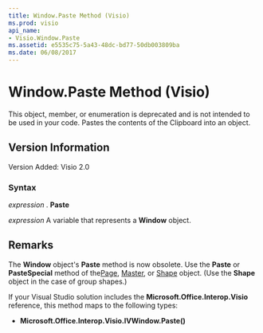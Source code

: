 ```yaml
---
title: Window.Paste Method (Visio)
ms.prod: visio
api_name:
- Visio.Window.Paste
ms.assetid: e5535c75-5a43-48dc-bd77-50db003809ba
ms.date: 06/08/2017
---
```



# Window.Paste Method (Visio)

This object, member, or enumeration is deprecated and is not intended to be used in your code. Pastes the contents of the Clipboard into an object.


## Version Information

Version Added: Visio 2.0 


### Syntax

 _expression_ . **Paste**

 _expression_ A variable that represents a **Window** object.


## Remarks

The **Window** object's **Paste** method is now obsolete. Use the **Paste** or **PasteSpecial** method of the[Page](page-object-visio.md), [Master](master-object-visio.md), or [Shape](shape-object-visio.md) object. (Use the **Shape** object in the case of group shapes.)

If your Visual Studio solution includes the **Microsoft.Office.Interop.Visio** reference, this method maps to the following types:


- **Microsoft.Office.Interop.Visio.IVWindow.Paste()**
    

